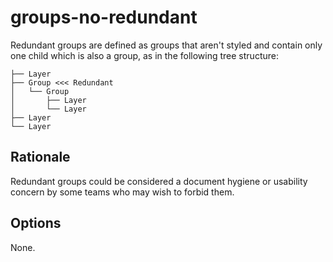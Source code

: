 # groups-no-redundant

Redundant groups are defined as groups that aren't styled and contain only one child which is also a
group, as in the following tree structure:

```
├── Layer
├── Group <<< Redundant
│   └── Group
│       ├── Layer
│       └── Layer
├── Layer
└── Layer
```

## Rationale

Redundant groups could be considered a document hygiene or usability concern by some teams who may
wish to forbid them.

## Options

None.
